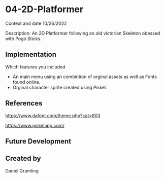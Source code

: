 # 04-2D-Platformer

Context and date
10/26/2022

Description: An 2D Platformer following an old victorian Skeleton obessed with Pogo Sticks.

## Implementation
Which features you included
* An main menu using an combintion of orginal assets as well as Fonts found online.
* Orginal character sprite created using Piskel.

## References
https://www.dafont.com/theme.php?cat=803

https://www.piskelapp.com/


## Future Development

## Created by
Daniel Gramling
